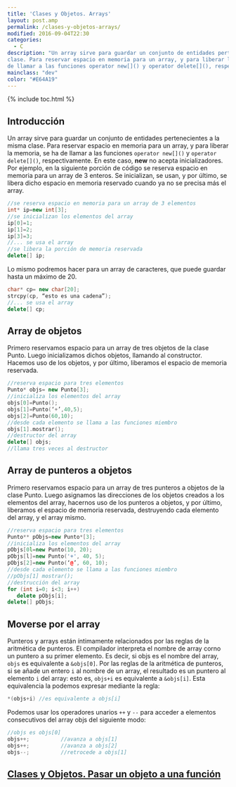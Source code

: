 ```yaml
---
title: 'Clases y Objetos. Arrays'
layout: post.amp
permalink: /clases-y-objetos-arrays/
modified: 2016-09-04T22:30
categories:
  - C
description: "Un array sirve para guardar un conjunto de entidades pertenecientes a la misma
clase. Para reservar espacio en memoria para un array, y para liberar la memoria, se ha
de llamar a las funciones operator new[]() y operator delete[](), respectivamente"
mainclass: "dev"
color: "#E64A19"
---
```


{% include toc.html %}

## Introducción

Un array sirve para guardar un conjunto de entidades pertenecientes a la misma clase. Para reservar espacio en memoria para un array, y para liberar la memoria, se ha de llamar a las funciones `operator new[]()` y `operator delete[]()`, respectivamente. En este caso, **new** no acepta inicializadores. Por ejemplo, en la siguiente porción de código se reserva espacio en memoria para un array de 3 enteros. Se inicializan, se usan, y por último, se libera dicho espacio en memoria reservado cuando ya no se precisa más el array.

<!--ad-->

```cpp
//se reserva espacio en memoria para un array de 3 elementos
int* ip=new int[3];
//se inicializan los elementos del array
ip[0]=1;
ip[1]=2;
ip[3]=3;
//... se usa el array
//se libera la porción de memoria reservada
delete[] ip;
```

Lo mismo podremos hacer para un array de caracteres, que puede guardar hasta un máximo de 20.

```cpp
char* cp= new char[20];
strcpy(cp, “esto es una cadena”);
//... se usa el array
delete[] cp;
```

## Array de objetos

Primero reservamos espacio para un array de tres objetos de la clase Punto.  Luego inicializamos dichos objetos, llamando al constructor. Hacemos uso de los objetos, y por último, liberamos el espacio de memoria reservada.

```cpp
//reserva espacio para tres elementos
Punto* objs= new Punto[3];
//inicializa los elementos del array
objs[0]=Punto();
objs[1]=Punto(‘+’,40,5);
objs[2]=Punto(60,10);
//desde cada elemento se llama a las funciones miembro
objs[1].mostrar();
//destructor del array
delete[] objs;
//llama tres veces al destructor
```

## Array de punteros a objetos

Primero reservamos espacio para un array de tres punteros a objetos de la clase Punto. Luego asignamos las direcciones de los objetos creados a los elementos del array, hacernos uso de los punteros a objetos, y por último, liberamos el espacio de memoria reservada, destruyendo cada elemento del array, y el array mismo.

```cpp
//reserva espacio para tres elementos
Punto** pObjs=new Punto*[3];
//inicializa los elementos del array
pObjs[0l=new Punto(10, 20);
pObjs[l]=new Punto('+', 40, 5);
pObjs[2]=new Punto(‘@’, 60, 10);
//desde cada elemento se llama a las funciones miembro
//pObjs[1] mostrar();
//destrucción del array
for (int i=0; i<3; i++)
   delete pObjs[i];
delete[] pObjs;
```

## Moverse por el array

Punteros y arrays están íntimamente relacionados por las reglas de la aritmética de punteros. El compilador interpreta el nombre de array corno un puntero a su primer elemento. Es decir, si objs es el nombre del array, `objs` es equivalente a `&objs[0]`. Por las reglas de la aritmética de punteros, si se añade un entero `i` al nombre de un array, el resultado es un puntero al elemento `i` del array: esto es, `objs+i` es equivalente a `&objs[i]`. Esta equivalencia la podemos expresar mediante la regla:

```cpp
*(objs+i) //es equivalente a objs[i]
```

Podemos usar los operadores unarios `++` y `--` para acceder a elementos consecutivos del array objs del siguiente modo:

```cpp
//objs es objs[0]
objs++;          //avanza a objs[1]
objs++;          //avanza a objs[2]
objs--;          //retrocede a objs[1]
```

## [Clases y Objetos. Pasar un objeto a una función][1]

 [1]: https://elbauldelprogramador.com/clases-y-objetos-pasar-un-objeto-una/
